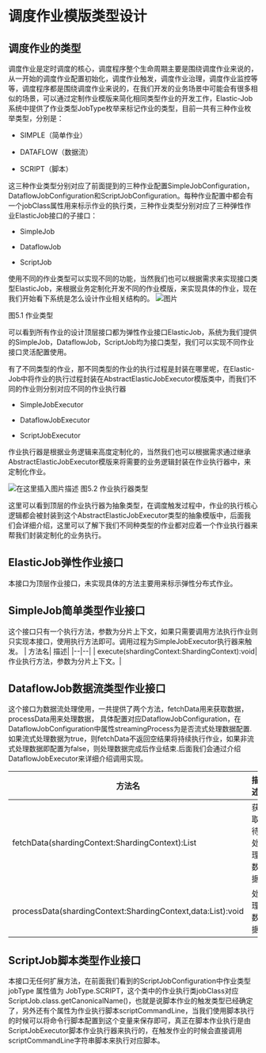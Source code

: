 # 调度作业模版类型设计

##  调度作业的类型

调度作业是定时调度的核心，调度程序整个生命周期主要是围绕调度作业来说的，从一开始的调度作业配置初始化，调度作业触发，调度作业治理，调度作业监控等等，调度程序都是围绕调度作业来说的，在我们开发的业务场景中可能会有很多相似的场景，可以通过定制作业模版来简化相同类型作业的开发工作，Elastic-Job系统中提供了作业类型JobType枚举来标记作业的类型，目前一共有三种作业枚举类型，分别是：

- SIMPLE（简单作业）

- DATAFLOW（数据流）

- SCRIPT（脚本）

这三种作业类型分别对应了前面提到的三种作业配置SimpleJobConfiguration，DataflowJobConfiguration和ScriptJobConfiguration。每种作业配置中都会有一个jobClass属性用来标示作业的执行类，三种作业类型分别对应了三种弹性作业ElasticJob接口的子接口：

- SimpleJob

- DataflowJob

- ScriptJob

使用不同的作业类型可以实现不同的功能，当然我们也可以根据需求来实现接口类型ElasticJob，来根据业务定制化开发不同的作业模版，来实现具体的作业，现在我们开始看下系统是怎么设计作业相关结构的。
![图片](https://img-blog.csdnimg.cn/c2570f36db76464c8ed76ff9938c87c4.png)


图5.1 作业类型

可以看到所有作业的设计顶层接口都为弹性作业接口ElasticJob，系统为我们提供的SimpleJob，DataflowJob，ScriptJob均为接口类型，我们可以实现不同作业接口灵活配置使用。

有了不同类型的作业，那不同类型的作业的执行过程是封装在哪里呢，在Elastic-Job中将作业的执行过程封装在AbstractElasticJobExecutor模版类中，而我们不同的作业则分别对应不同的作业执行器

- SimpleJobExecutor

- DataflowJobExecutor

- ScriptJobExecutor

作业执行器是根据业务逻辑来高度定制化的，当然我们也可以根据需求通过继承AbstractElasticJobExecutor模版来将需要的业务逻辑封装在作业执行器中，来定制化作业。

![在这里插入图片描述](https://img-blog.csdnimg.cn/9ff3c3ff64df4792815b162caa11b0fd.png)
图5.2 作业执行器类型

这里可以看到顶层的作业执行器为抽象类型，在调度触发过程中，作业的执行核心逻辑都会被封装到这个AbstractElasticJobExecutor类型的抽象模版中，后面我们会详细介绍，这里可以了解下我们不同种类型的作业都对应着一个作业执行器来帮我们封装定制化的业务执行。

## ElasticJob弹性作业接口

本接口为顶层作业接口，未实现具体的方法主要用来标示弹性分布式作业。

## SimpleJob简单类型作业接口

这个接口只有一个执行方法，参数为分片上下文，如果只需要调用方法执行作业则只实现本接口，使用执行方法即可。调用过程为SimpleJobExecutor执行器来触发。
| 方法名| 	描述|
|--|--|
| execute(shardingContext:ShardingContext):void| 作业执行方法，参数为分片上下文。|

## DataflowJob数据流类型作业接口

这个接口为数据流处理使用，一共提供了两个方法，fetchData用来获取数据，processData用来处理数据， 具体配置对应DataflowJobConfiguration，在DataflowJobConfiguration中属性streamingProcess为是否流式处理数据配置.如果流式处理数据为true，则fetchData不返回空结果将持续执行作业，如果非流式处理数据即配置为false，则处理数据完成后作业结束.后面我们会通过介绍DataflowJobExecutor来详细介绍调用实现。

|   方法名|   	描述|   
|--|--|
|   fetchData(shardingContext:ShardingContext):List<T>	|   获取待处理数据|                                                                    
|   processData(shardingContext:ShardingContext,data:List<T>):void	|   处理数据|   

## ScriptJob脚本类型作业接口

本接口无任何扩展方法，在前面我们看到的ScriptJobConfiguration中作业类型jobType 属性值为 JobType.SCRIPT，这个类中的作业执行类jobClass对应ScriptJob.class.getCanonicalName()，也就是说脚本作业的触发类型已经确定了，另外还有个属性为作业执行脚本scriptCommandLine，当我们使用脚本执行的时候可以将命令行脚本配置到这个变量来保存即可，真正在脚本作业执行是由ScriptJobExecutor脚本作业执行器来执行的，在触发作业的时候会直接调用scriptCommandLine字符串脚本来执行对应脚本。

